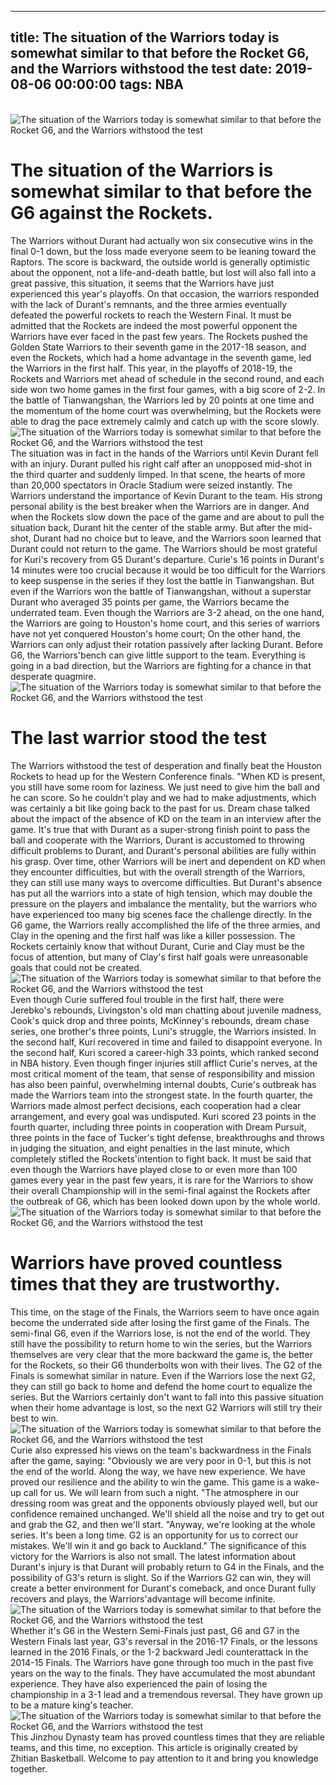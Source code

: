 
---
title: The situation of the Warriors today is somewhat similar to that before the Rocket G6, and the Warriors withstood the test
date: 2019-08-06 00:00:00
tags:  NBA
---
​
![The situation of the Warriors today is somewhat similar to that before the Rocket G6, and the Warriors withstood the test](07e0a978583c47129eaa4d9ec0cc1cc9.jpg)
​
# The situation of the Warriors is somewhat similar to that before the G6 against the Rockets.
The Warriors without Durant had actually won six consecutive wins in the final 0-1 down, but the loss made everyone seem to be leaning toward the Raptors.
The score is backward, the outside world is generally optimistic about the opponent, not a life-and-death battle, but lost will also fall into a great passive, this situation, it seems that the Warriors have just experienced this year's playoffs.
On that occasion, the warriors responded with the lack of Durant's remnants, and the three armies eventually defeated the powerful rockets to reach the Western Final.
It must be admitted that the Rockets are indeed the most powerful opponent the Warriors have ever faced in the past few years.
The Rockets pushed the Golden State Warriors to their seventh game in the 2017-18 season, and even the Rockets, which had a home advantage in the seventh game, led the Warriors in the first half.
This year, in the playoffs of 2018-19, the Rockets and Warriors met ahead of schedule in the second round, and each side won two home games in the first four games, with a big score of 2-2.
In the battle of Tianwangshan, the Warriors led by 20 points at one time and the momentum of the home court was overwhelming, but the Rockets were able to drag the pace extremely calmly and catch up with the score slowly.
​
![The situation of the Warriors today is somewhat similar to that before the Rocket G6, and the Warriors withstood the test](52a557ccc92d4963ac648666f3c2ab98.jpg)
​
The situation was in fact in the hands of the Warriors until Kevin Durant fell with an injury.
Durant pulled his right calf after an unopposed mid-shot in the third quarter and suddenly limped. In that scene, the hearts of more than 20,000 spectators in Oracle Stadium were seized instantly.
The Warriors understand the importance of Kevin Durant to the team. His strong personal ability is the best breaker when the Warriors are in danger. And when the Rockets slow down the pace of the game and are about to pull the situation back, Durant hit the center of the stable army.
But after the mid-shot, Durant had no choice but to leave, and the Warriors soon learned that Durant could not return to the game.
The Warriors should be most grateful for Kuri's recovery from G5 Durant's departure. Curie's 16 points in Durant's 14 minutes were too crucial because it would be too difficult for the Warriors to keep suspense in the series if they lost the battle in Tianwangshan.
But even if the Warriors won the battle of Tianwangshan, without a superstar Durant who averaged 35 points per game, the Warriors became the underrated team.
Even though the Warriors are 3-2 ahead, on the one hand, the Warriors are going to Houston's home court, and this series of warriors have not yet conquered Houston's home court;
On the other hand, the Warriors can only adjust their rotation passively after lacking Durant. Before G6, the Warriors'bench can give little support to the team.
Everything is going in a bad direction, but the Warriors are fighting for a chance in that desperate quagmire.
​
![The situation of the Warriors today is somewhat similar to that before the Rocket G6, and the Warriors withstood the test](555eaecc9592432b9fe7b89ddf966202.jpg)
​
# The last warrior stood the test
The Warriors withstood the test of desperation and finally beat the Houston Rockets to head up for the Western Conference finals.
"When KD is present, you still have some room for laziness. We just need to give him the ball and he can score. So he couldn't play and we had to make adjustments, which was certainly a bit like going back to the past for us. Dream chase talked about the impact of the absence of KD on the team in an interview after the game.
It's true that with Durant as a super-strong finish point to pass the ball and cooperate with the Warriors, Durant is accustomed to throwing difficult problems to Durant, and Durant's personal abilities are fully within his grasp.
Over time, other Warriors will be inert and dependent on KD when they encounter difficulties, but with the overall strength of the Warriors, they can still use many ways to overcome difficulties.
But Durant's absence has put all the warriors into a state of high tension, which may double the pressure on the players and imbalance the mentality, but the warriors who have experienced too many big scenes face the challenge directly.
In the G6 game, the Warriors really accomplished the life of the three armies, and Clay in the opening and the first half was like a killer possession. The Rockets certainly know that without Durant, Curie and Clay must be the focus of attention, but many of Clay's first half goals were unreasonable goals that could not be created.
​
![The situation of the Warriors today is somewhat similar to that before the Rocket G6, and the Warriors withstood the test](4cc99b6271bc40198873823bd31d558e.jpg)
​
Even though Curie suffered foul trouble in the first half, there were Jerebko's rebounds, Livingston's old man chatting about juvenile madness, Cook's quick drop and three points, McKinney's rebounds, dream chase series, one brother's three points, Luni's struggle, the Warriors insisted.
In the second half, Kuri recovered in time and failed to disappoint everyone. In the second half, Kuri scored a career-high 33 points, which ranked second in NBA history.
Even though finger injuries still afflict Curie's nerves, at the most critical moment of the team, that sense of responsibility and mission has also been painful, overwhelming internal doubts, Curie's outbreak has made the Warriors team into the strongest state.
In the fourth quarter, the Warriors made almost perfect decisions, each cooperation had a clear arrangement, and every goal was undisputed.
Kuri scored 23 points in the fourth quarter, including three points in cooperation with Dream Pursuit, three points in the face of Tucker's tight defense, breakthroughs and throws in judging the situation, and eight penalties in the last minute, which completely stifled the Rockets'intention to fight back.
It must be said that even though the Warriors have played close to or even more than 100 games every year in the past few years, it is rare for the Warriors to show their overall Championship will in the semi-final against the Rockets after the outbreak of G6, which has been looked down upon by the whole world.
​
![The situation of the Warriors today is somewhat similar to that before the Rocket G6, and the Warriors withstood the test](d0d20abaf18940b495bf294396ea3674.jpg)
​
# Warriors have proved countless times that they are trustworthy.
This time, on the stage of the Finals, the Warriors seem to have once again become the underrated side after losing the first game of the Finals.
The semi-final G6, even if the Warriors lose, is not the end of the world. They still have the possibility to return home to win the series, but the Warriors themselves are very clear that the more backward the game is, the better for the Rockets, so their G6 thunderbolts won with their lives.
The G2 of the Finals is somewhat similar in nature. Even if the Warriors lose the next G2, they can still go back to home and defend the home court to equalize the series.
But the Warriors certainly don't want to fall into this passive situation when their home advantage is lost, so the next G2 Warriors will still try their best to win.
​
![The situation of the Warriors today is somewhat similar to that before the Rocket G6, and the Warriors withstood the test](02b34f0978e94d2fafdbd95f791ec490.jpg)
​
Curie also expressed his views on the team's backwardness in the Finals after the game, saying: "Obviously we are very poor in 0-1, but this is not the end of the world. Along the way, we have new experience. We have proved our resilience and the ability to win the game. This game is a wake-up call for us. We will learn from such a night.
"The atmosphere in our dressing room was great and the opponents obviously played well, but our confidence remained unchanged. We'll shield all the noise and try to get out and grab the G2, and then we'll start.
"Anyway, we're looking at the whole series. It's been a long time. G2 is an opportunity for us to correct our mistakes. We'll win it and go back to Auckland."
The significance of this victory for the Warriors is also not small. The latest information about Durant's injury is that Durant will probably return to G4 in the Finals, and the possibility of G3's return is slight.
So if the Warriors G2 can win, they will create a better environment for Durant's comeback, and once Durant fully recovers and plays, the Warriors'advantage will become infinite.
​
![The situation of the Warriors today is somewhat similar to that before the Rocket G6, and the Warriors withstood the test](ed909d77cb184eeda4b9a9d447ca6231.jpg)
​
Whether it's G6 in the Western Semi-Finals just past, G6 and G7 in the Western Finals last year, G3's reversal in the 2016-17 Finals, or the lessons learned in the 2016 Finals, or the 1-2 backward Jedi counterattack in the 2014-15 Finals.
The Warriors have gone through too much in the past five years on the way to the finals. They have accumulated the most abundant experience. They have also experienced the pain of losing the championship in a 3-1 lead and a tremendous reversal. They have grown up to be a mature king's teacher.
​
![The situation of the Warriors today is somewhat similar to that before the Rocket G6, and the Warriors withstood the test](5272538007ed4b54bb60eddfbba4862f.jpg)
​
This Jinzhou Dynasty team has proved countless times that they are reliable teams, and this time, no exception. This article is originally created by Zhitian Basketball. Welcome to pay attention to it and bring you knowledge together.